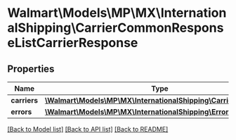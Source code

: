 # Walmart\Models\MP\MX\InternationalShipping\CarrierCommonResponseListCarrierResponse

## Properties

Name | Type | Description | Notes
------------ | ------------- | ------------- | -------------
**carriers** | [**\Walmart\Models\MP\MX\InternationalShipping\CarrierResponse[]**](CarrierResponse.md) | carriers | [optional]
**errors** | [**\Walmart\Models\MP\MX\InternationalShipping\ErrorResponse[]**](ErrorResponse.md) | errors | [optional]


[[Back to Model list]](./) [[Back to API list]](../../../../../README.md#supported-apis) [[Back to README]](../../../../../README.md)
